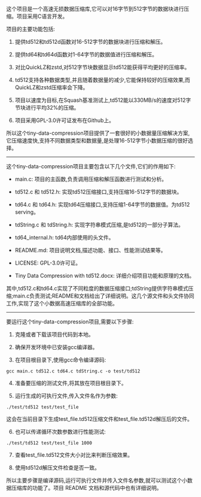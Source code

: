 这个项目是一个高速无损数据压缩库,它可以对16字节到512字节的数据块进行压缩。项目采用C语言开发。

项目的主要功能包括:

1. 提供td512和td512d函数对16-512字节的数据块进行压缩和解压。

2. 提供td64和td64d函数对1-64字节的数据值进行压缩和解压。

3. 对比QuickLZ和zstd,对512字节块数据显示td512能获得平均更好的压缩率。

4. td512支持各种数据类型,并且随着数据量的减少,它能保持较好的压缩效果,而QuickLZ和zstd压缩率会下降。

5. 项目以速度为目标,在Squash基准测试上,td512能以330MB/s的速度对512字节块进行平均32%的压缩。

6. 项目采用GPL-3.0许可证发布在Github上。

所以这个tiny-data-compression项目提供了一套很好的小数据量压缩解决方案,它压缩速度快,支持不同数据类型和数据量,是处理16-512字节小数据压缩的很好选择。

---

这个tiny-data-compression项目主要包含以下几个文件,它们的作用如下:

- main.c: 项目的主函数,负责调用压缩和解压函数进行测试和分析。

- td512.c 和 td512.h: 实现td512压缩接口,支持压缩16-512字节的数据块。

- td64.c 和 td64.h: 实现td64压缩接口,支持压缩1-64字节的数据值。为td512 serving。

- tdString.c 和 tdString.h: 实现字符串模式压缩,是td512的一部分子算法。

- td64_internal.h: td64内部使用的头文件。

- README.md: 项目说明文档,描述功能、接口、性能测试结果等。

- LICENSE: GPL-3.0许可证。

- Tiny Data Compression with td512.docx: 详细介绍项目功能和原理的文档。

其中,td512.c和td64.c实现了不同粒度的数据压缩接口;tdString提供字符串模式压缩;main.c负责测试;README和文档给出了详细说明。这几个源文件和头文件协同工作,实现了这个小数据高速压缩库的全部功能。

---

要运行这个tiny-data-compression项目,需要以下步骤:

1. 克隆或者下载该项目代码到本地。

2. 确保开发环境中已安装gcc编译器。

3. 在项目根目录下,使用gcc命令编译源码:

```
gcc main.c td512.c td64.c tdString.c -o test/td512
```

4. 准备要压缩的测试文件,将其放在项目根目录下。

5. 运行生成的可执行文件,传入文件名作为参数:

```
./test/td512 test/test_file 
```

这会在当前目录下生成test_file.td512压缩文件和test_file.td512d解压后的文件。

6. 也可以传递循环次数参数进行性能测试:

```
./test/td512 test/test_file 1000
```

7. 查看test_file.td512文件大小对比来判断压缩效果。

8. 使用td512d解压文件检查是否一致。

所以主要步骤是编译源码,运行可执行文件并传入文件名参数,就可以测试这个小数据压缩库的功能了。项目 README 文档和源代码中也有详细说明。